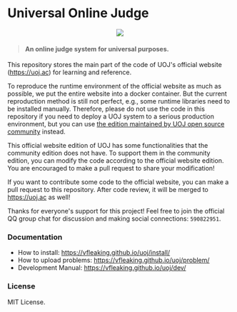 # Universal Online Judge

<p align="center"><img src="https://raw.githubusercontent.com/vfleaking/uoj/master/web/public/pictures/UOJ.png"></p>

> #### An online judge system for universal purposes.

This repository stores the main part of the code of UOJ's official website (https://uoj.ac) for learning and reference.

To reproduce the runtime environment of the official website as much as possible, we put the entire website into a docker container.
But the current reproduction method is still not perfect, e.g., some runtime libraries need to be installed manually.
Therefore, please do not use the code in this repository if you need to deploy a UOJ system to a serious production environment, but you can use [the edition maintained by UOJ open source community](https://github.com/UniversalOJ/UOJ-System) instead.

This official website edition of UOJ has some functionalities that the community edition does not have. To support them in the community edition, you can modify the code according to the official website edition. You are encouraged to make a pull request to share your modification!

If you want to contribute some code to the official website, you can make a pull request to this repository. After code review, it will be merged to https://uoj.ac as well!

Thanks for everyone's support for this project! Feel free to join the official QQ group chat for discussion and making social connections: `590822951`.

### Documentation

* How to install: https://vfleaking.github.io/uoj/install/
* How to upload problems: https://vfleaking.github.io/uoj/problem/
* Development Manual: https://vfleaking.github.io/uoj/dev/

### License

MIT License.

